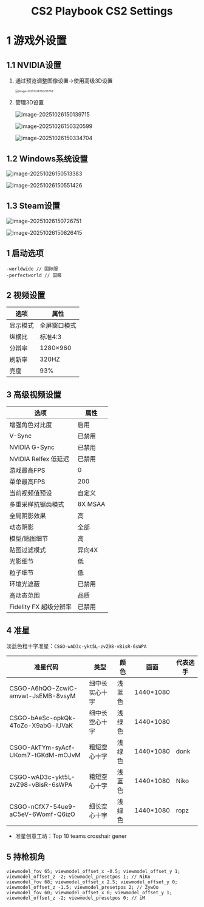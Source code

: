 <center><h1>CS2 Playbook CS2 Settings</h1></center>

# 1 游戏外设置

## 1.1 NVIDIA设置

1. 通过预览调整图像设置->使用高级3D设置

   <img src="./CS2_Playbook_CS2_Settings.assets/image-20251026150213738.png" alt="image-20251026150213738" style="zoom:50%;" />

2. 管理3D设置

   ![image-20251026150139715](./CS2_Playbook_CS2_Settings.assets/image-20251026150139715.png)

   ![image-20251026150320599](./CS2_Playbook_CS2_Settings.assets/image-20251026150320599.png)

   ![image-20251026150334704](./CS2_Playbook_CS2_Settings.assets/image-20251026150334704.png)



## 1.2 Windows系统设置

![image-20251026150513383](./CS2_Playbook_CS2_Settings.assets/image-20251026150513383.png)

![image-20251026150551426](./CS2_Playbook_CS2_Settings.assets/image-20251026150551426.png)



## 1.3 Steam设置

![image-20251026150726751](./CS2_Playbook_CS2_Settings.assets/image-20251026150726751.png)

![image-20251026150826415](./CS2_Playbook_CS2_Settings.assets/image-20251026150826415.png)



## 1 启动选项

```
-worldwide // 国际服
-perfectworld // 国服
```



## 2 视频设置

| 选项     | 属性         |
| -------- | ------------ |
| 显示模式 | 全屏窗口模式 |
| 纵横比   | 标准4:3      |
| 分辨率   | 1280×960     |
| 刷新率   | 320HZ        |
| 亮度     | 93%          |



## 3 高级视频设置

| 选项                   | 属性    |
| ---------------------- | ------- |
| 增强角色对比度         | 启用    |
| V-Sync                 | 已禁用  |
| NVIDIA G-Sync          | 已禁用  |
| NVIDIA Relfex 低延迟   | 已禁用  |
| 游戏最高FPS            | 0       |
| 菜单最高FPS            | 200     |
| 当前视频值预设         | 自定义  |
| 多重采样抗锯齿模式     | 8X MSAA |
| 全局阴影效果           | 高      |
| 动态阴影               | 全部    |
| 模型/贴图细节          | 高      |
| 贴图过滤模式           | 异向4X  |
| 光影细节               | 低      |
| 粒子细节               | 低      |
| 环境光遮蔽             | 已禁用  |
| 高动态范围             | 品质    |
| Fidelity FX 超级分辨率 | 已禁用  |



## 4 准星

淡蓝色粗十字准星：`CSGO-wAD3c-ykt5L-zvZ98-vBisR-6sWPA`

| 准星代码                           | 类型           | 颜色   | 画面      | 代表选手 |
| ---------------------------------- | -------------- | ------ | --------- | -------- |
| CSGO-A6hQO-ZcwiC-amvwt-JsEMB-8vsyM | 细中长实心十字 | 浅蓝色 | 1440*1080 |          |
| CSGO-bAeSc-opkQk-4ToZo-X9abG-iUVaK | 细中长空心十字 | 浅绿色 | 1440*1080 |          |
| CSGO-AkTYm-syAcf-UKom7-tGKdM-mOJvM | 粗短空心十字   | 浅绿色 | 1440*1080 | donk     |
| CSGO-wAD3c-ykt5L-zvZ98-vBisR-6sWPA | 粗短空心十字   | 浅蓝色 | 1440*1080 | Niko     |
| CSGO-nCfX7-54ue9-aC5eV-6Womf-Q6izO | 细长空心十字   | 浅绿色 | 1440*1080 | ropz     |

- 准星创意工坊：Top 10 teams crosshair gener



## 5 持枪视角

```
viewmodel_fov 65; viewmodel_offset_x -0.5; viewmodel_offset_y 1; viewmodel_offset_z -2; viewmodel_presetpos 1; // NiKo
viewmodel_fov 68; viewmodel_offset_x 2.5; viewmodel_offset_y 0; viewmodel_offset_z -1.5; viewmodel_presetpos 2; // ZywOo
viewmodel_fov 60; viewmodel_offset_x 0; viewmodel_offset_y 1; viewmodel_offset_z -2; viewmodel_presetpos 0; // iM
```
